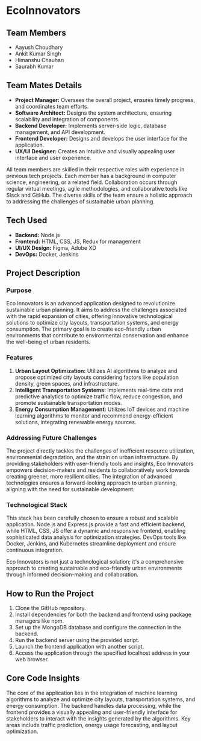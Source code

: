 # EcoInnovators

## Team Members
- Aayush Choudhary
- Ankit Kumar Singh
- Himanshu Chauhan
- Saurabh Kumar

## Team Mates Details
- **Project Manager:** Oversees the overall project, ensures timely progress, and coordinates team efforts.
- **Software Architect:** Designs the system architecture, ensuring scalability and integration of components.
- **Backend Developer:** Implements server-side logic, database management, and API development.
- **Frontend Developer:** Designs and develops the user interface for the application.
- **UX/UI Designer:** Creates an intuitive and visually appealing user interface and user experience.

All team members are skilled in their respective roles with experience in previous tech projects. Each member has a background in computer science, engineering, or a related field. Collaboration occurs through regular virtual meetings, agile methodologies, and collaborative tools like Slack and GitHub. The diverse skills of the team ensure a holistic approach to addressing the challenges of sustainable urban planning.

## Tech Used
- **Backend:** Node.js
- **Frontend:** HTML, CSS, JS, Redux for management
- **UI/UX Design:** Figma, Adobe XD
- **DevOps:** Docker, Jenkins

## Project Description

### Purpose
Eco Innovators is an advanced application designed to revolutionize sustainable urban planning. It aims to address the challenges associated with the rapid expansion of cities, offering innovative technological solutions to optimize city layouts, transportation systems, and energy consumption. The primary goal is to create eco-friendly urban environments that contribute to environmental conservation and enhance the well-being of urban residents.

### Features
1. **Urban Layout Optimization:** Utilizes AI algorithms to analyze and propose optimized city layouts considering factors like population density, green spaces, and infrastructure.
2. **Intelligent Transportation Systems:** Implements real-time data and predictive analytics to optimize traffic flow, reduce congestion, and promote sustainable transportation modes.
3. **Energy Consumption Management:** Utilizes IoT devices and machine learning algorithms to monitor and recommend energy-efficient solutions, integrating renewable energy sources.

### Addressing Future Challenges
The project directly tackles the challenges of inefficient resource utilization, environmental degradation, and the strain on urban infrastructure. By providing stakeholders with user-friendly tools and insights, Eco Innovators empowers decision-makers and residents to collaboratively work towards creating greener, more resilient cities. The integration of advanced technologies ensures a forward-looking approach to urban planning, aligning with the need for sustainable development.

### Technological Stack
This stack has been carefully chosen to ensure a robust and scalable application. Node.js and Express.js provide a fast and efficient backend, while HTML, CSS, JS offer a dynamic and responsive frontend, enabling sophisticated data analysis for optimization strategies. DevOps tools like Docker, Jenkins, and Kubernetes streamline deployment and ensure continuous integration.

Eco Innovators is not just a technological solution; it's a comprehensive approach to creating sustainable and eco-friendly urban environments through informed decision-making and collaboration.

## How to Run the Project
1. Clone the GitHub repository.
2. Install dependencies for both the backend and frontend using package managers like npm.
3. Set up the MongoDB database and configure the connection in the backend.
4. Run the backend server using the provided script.
5. Launch the frontend application with another script.
6. Access the application through the specified localhost address in your web browser.

## Core Code Insights
The core of the application lies in the integration of machine learning algorithms to analyze and optimize city layouts, transportation systems, and energy consumption. The backend handles data processing, while the frontend provides a visually appealing and user-friendly interface for stakeholders to interact with the insights generated by the algorithms. Key areas include traffic prediction, energy usage forecasting, and layout optimization.
